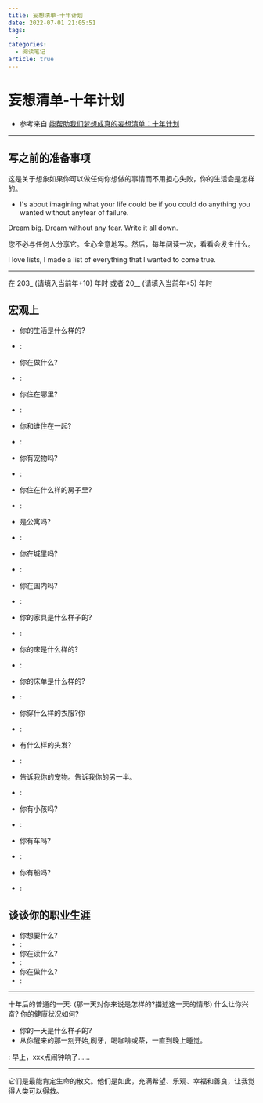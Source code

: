 ```yaml
---
title: 妄想清单-十年计划
date: 2022-07-01 21:05:51
tags:
  - 
categories:
  - 阅读笔记
article: true
---
```


# 妄想清单-十年计划

- 参考来自 [能帮助我们梦想成真的妄想清单：十年计划](https://www.bilibili.com/video/BV1ba411x7UN)

---

## 写之前的准备事项

这是关于想象如果你可以做任何你想做的事情而不用担心失败，你的生活会是怎样的。

- I's about imagining what your life could be if you could do anything you wanted without anyfear of failure.

Dream big.
Dream without any fear.
Write it all down.

您不必与任何人分享它。全心全意地写。然后，每年阅读一次，看看会发生什么。

l love lists, I made a list of everything that l wanted to come true.

---

在 203\_ (请填入当前年+10) 年时 或者 20\_\_  (请填入当前年+5) 年时

## 宏观上

- 你的生活是什么样的?
- :
- 你在做什么?
- :
- 你住在哪里?
- :
- 你和谁住在一起?
- :
- 你有宠物吗?
- :
- 你住在什么样的房子里?
- :
- 是公寓吗?
- :
- 你在城里吗?
- :
- 你在国内吗?
- :
- 你的家具是什么样子的?
- :
- 你的床是什么样的?
- :
- 你的床单是什么样的?
- :
- 你穿什么样的衣服?你
- :
- 有什么样的头发?
- :
- 告诉我你的宠物。告诉我你的另一半。
- :

- 你有小孩吗?
- :
- 你有车吗?
- :
- 你有船吗?
- :

## 谈谈你的职业生涯

- 你想要什么?
- :
- 你在读什么?
- :
- 你在做什么?
- :

---

十年后的普通的一天∶
(那一天对你来说是怎样的?描述这一天的情形)
什么让你兴奋?
你的健康状况如何?

- 你的一天是什么样子的?
- 从你醒来的那一刻开始,刷牙，喝咖啡或茶，一直到晚上睡觉。

: 早上，xxx点闹钟响了......

---

它们是最能肯定生命的散文。他们是如此，充满希望、乐观、幸福和善良，让我觉得人类可以得救。
